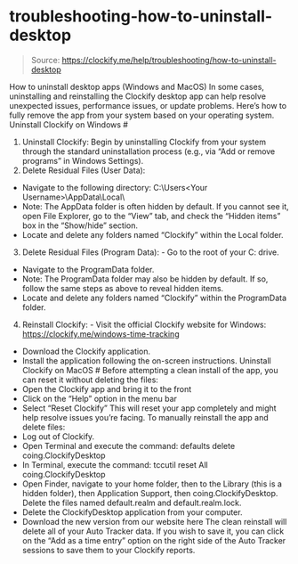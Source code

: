 # troubleshooting-how-to-uninstall-desktop

> Source: https://clockify.me/help/troubleshooting/how-to-uninstall-desktop

How to uninstall desktop apps (Windows and MacOS)
In some cases, uninstalling and reinstalling the Clockify desktop app can help resolve unexpected issues, performance issues, or update problems. Here’s how to fully remove the app from your system based on your operating system.
Uninstall Clockify on Windows #
1. Uninstall Clockify:
Begin by uninstalling Clockify from your system through the standard uninstallation process (e.g., via “Add or remove programs” in Windows Settings).
2. Delete Residual Files (User Data):
- Navigate to the following directory: C:\Users\<Your Username>\AppData\Local\
- Note: The AppData folder is often hidden by default. If you cannot see it, open File Explorer, go to the “View” tab, and check the “Hidden items” box in the “Show/hide” section.
- Locate and delete any folders named “Clockify” within the Local folder.
3. Delete Residual Files (Program Data): - Go to the root of your C: drive.
- Navigate to the ProgramData folder.
- Note: The ProgramData folder may also be hidden by default. If so, follow the same steps as above to reveal hidden items.
- Locate and delete any folders named “Clockify” within the ProgramData folder.
4. Reinstall Clockify: - Visit the official Clockify website for Windows: https://clockify.me/windows-time-tracking
- Download the Clockify application.
- Install the application following the on-screen instructions.
Uninstall Clockify on MacOS #
Before attempting a clean install of the app, you can reset it without deleting the files:
- Open the Clockify app and bring it to the front
- Click on the “Help” option in the menu bar
- Select “Reset Clockify”
This will reset your app completely and might help resolve issues you’re facing.
To manually reinstall the app and delete files:
- Log out of Clockify.
- Open Terminal and execute the command: defaults delete coing.ClockifyDesktop
- In Terminal, execute the command: tccutil reset All coing.ClockifyDesktop
- Open Finder, navigate to your home folder, then to the Library (this is a hidden folder), then Application Support, then coing.ClockifyDesktop. Delete the files named default.realm and default.realm.lock.
- Delete the ClockifyDesktop application from your computer.
- Download the new version from our website here
The clean reinstall will delete all of your Auto Tracker data. If you wish to save it, you can click on the “Add as a time entry” option on the right side of the Auto Tracker sessions to save them to your Clockify reports.